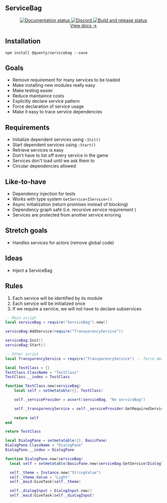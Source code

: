 ## ServiceBag
<div align="center">
  <a href="http://quenty.github.io/NevermoreEngine/">
    <img src="https://github.com/Quenty/NevermoreEngine/actions/workflows/docs.yml/badge.svg" alt="Documentation status" />
  </a>
  <a href="https://discord.gg/mhtGUS8">
    <img src="https://img.shields.io/discord/385151591524597761?color=5865F2&label=discord&logo=discord&logoColor=white" alt="Discord" />
  </a>
  <a href="https://github.com/Quenty/NevermoreEngine/actions">
    <img src="https://github.com/Quenty/NevermoreEngine/actions/workflows/build.yml/badge.svg" alt="Build and release status" />
  </a>
</div>

<div align="center"><a href="https://quenty.github.io/NevermoreEngine/api/ServiceBag">View docs →</a></div>

## Installation
```
npm install @quenty/servicebag --save
```

## Goals
- Remove requirement for many services to be loaded
- Make installing new modules really easy
- Make testing easier
- Reduce maintaince costs
- Explicitly declare service pattern
- Force declaration of service usage
- Make it easy to trace service dependencies

## Requirements

- Initialize dependent services using `:Init()`
- Start dependent services using `:Start()`
- Retrieve services is easy
- Don't have to list off every service in the game
- Services don't load until we ask them to
- Circular dependencies allowed

## Like-to-have

- Dependency injection for tests
- Works with type system `GetService<IService>()`
- Async initialization (return promises instead of blocking)
- Dependency graph safe (i.e. recursive service requirement )
- Services are protected from another service erroring

## Stretch goals
- Handles services for actors (remove global code)

## Ideas
- Inject a ServiceBag

## Rules

1. Each service will be identified by its module
2. Each service will be initialized once
3. If we require a service, we will not have to declare subservices

```lua
-- Main script
local serviceBag = require("ServiceBag").new()

serviceBag:AddService(require("TransparencyService"))

serviceBag:Init()
serviceBag:Start()
```

```lua
-- Other script
local TransparencyService = require("TransparencyService") -- force declaration at top

local TestClass = {}
TestClass.ClassName = "TestClass"
TestClass.__index = TestClass

function TestClass.new(serviceBag)
	local self = setmetatable({}, TestClass)

	self._serviceProvider = assert(serviceBag, "No serviceBag")

	self._transparencyService = self._serviceProvider:GetRequiredService(TransparencyService)
	
	return self
end

return TestClass
```

```lua
local DialogPane = setmetatable({}, BasicPane)
DialogPane.ClassName = "DialogPane"
DialogPane.__index = DialogPane

function DialogPane.new(serviceBag)
  local self = setmetatable(BasicPane.new(serviceBag:GetService(DialogTemplatesClient):Clone("DialogPaneTemplate")), DialogPane)

  self._theme = Instance.new("StringValue")
  self._theme.Value = "Light"
  self._maid:GiveTask(self._theme)

  self._dialogInput = DialogInput.new()
  self._maid:GiveTask(self._dialogInput)

```